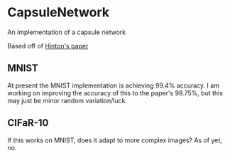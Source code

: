 # CapsuleNetwork
An implementation of a capsule network

Based off of [Hinton's paper](https://arxiv.org/pdf/1710.09829v2.pdf)

## MNIST
At present the MNIST implementation is achieving 99.4% accuracy.
I am working on improving the accuracy of this to the paper's 99.75%, but this may just be minor random variation/luck.

## CIFaR-10
If this works on MNIST, does it adapt to more complex images?
As of yet, no.

